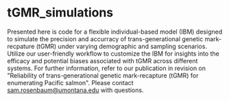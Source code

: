 # tGMR_simulations
Presented here is code for a flexible individual-based model (IBM) designed to simulate the precision and accurracy of trans-generational genetic mark-recpature (tGMR) under varying demographic and sampling scenarios. Utilize our user-friendly workflow to customize the IBM for insights into the efficacy and potential biases associated with tGMR across different systems. For further information, refer to our publication in revision on "Reliability of trans-generational genetic mark-recapture (tGMR) for enumerating Pacific salmon". Please contact sam.rosenbaum@umontana.edu with questions.
